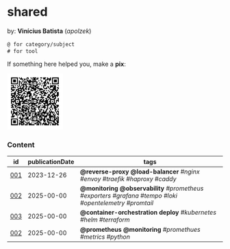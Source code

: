 # shared

by: **Vinícius Batista** (*apolzek*)

```
@ for category/subject 
# for tool
```

If something here helped you, make a **pix**:

<img src="images/qrcode.jpeg" alt="qrcode_pix" width="130" height="130">

### Content

| id                  | publicationDate     | tags                                                                                                                  |
|-------------------- | ------------------- | --------------------------------------------------------------------------------------------------------------------- |
| [001](content/001)  | 2023-12-26          | **@reverse-proxy @load-balancer** *#nginx #envoy #traefik #haproxy #caddy*                                            |
| [002](content/002)  | 2025-00-00          | **@monitoring @observability** *#prometheus #exporters #grafana #tempo #loki #opentelemetry #promtail*                |
| [003](content/003)  | 2025-00-00          | **@container-orchestration deploy** *#kubernetes #helm #terraform*                                                    |
| [002](content/004)  | 2025-00-00          | **@prometheus @monitoring** *#promethues #metrics #python*                                                            |